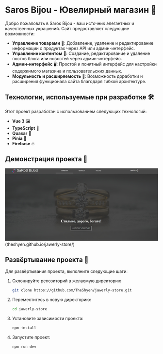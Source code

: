# Saros Bijou - Ювелирный магазин 💍

Добро пожаловать в Saros Bijou - ваш источник элегантных и качественных украшений. Cайт предоставляет следующие возможности:

- **Управление товарами** 👜: Добавление, удаление и редактирование информации о продуктах через API или админ-интерфейс.
- **Управление контентом** 📝: Создание, редактирование и удаление постов блога или новостей через админ-интерфейс.
- **Админ-интерфейс** 🖥️: Простой и понятный интерфейс для настройки содержимого магазина и пользовательских данных.
- **Модульность и расширяемость** 🧩: Возможность доработки и расширения функционала сайта благодаря гибкой архитектуре.

## Технологии, используемые при разработке 🛠️

Этот проект разработан с использованием следующих технологий:

- **Vue 3** 🖼️
- **TypeScript** 📝
- **Quasar** 🚀
- **Pinia** 🍍
- **Firebase** 🔥

## Демонстрация проекта 🌟

![Главная страница](/public/promo.jpg "Главная страница")(theshyen.github.io/jawerly-store/)

## Развёртывание проекта 🚀

Для развёртывания проекта, выполните следующие шаги:

1. Склонируйте репозиторий в желаемую директорию
    ```bash
    git clone https://github.com/TheShyen/jawerly-store.git
    ```
2. Переместитесь в новую директорию:
    ```bash
    cd jawerly-store
    ```
3. Установите зависимости проекта:
    ```bash
    npm install
    ```

4. Запустите проект:
    ```bash
    npm run dev
    ```
